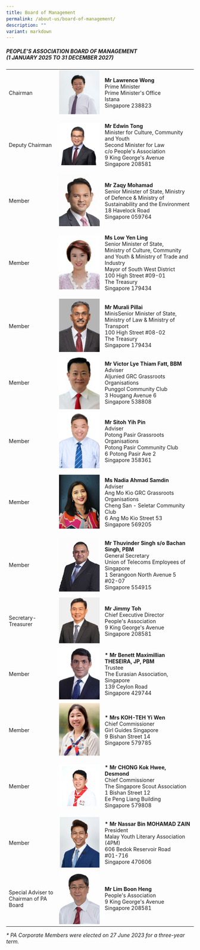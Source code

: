 ```yaml
---
title: Board of Management
permalink: /about-us/board-of-management/
description: ""
variant: markdown
---
```

<h5>PEOPLE'S ASSOCIATION BOARD OF MANAGEMENT <br>(1 JANUARY 2025 TO 31 DECEMBER 2027)</h5>
<p></p>
<table style="width: 100%; table-layout: fixed;">
<colgroup>
<col style="width: 15%">
<col style="width: 15%">
<col style="width: 30%">
</colgroup>
<tbody>
<tr>
<td rowspan="1" colspan="1">
<p>Chairman</p>
</td>
<td rowspan="1" colspan="1">
<div class="isomer-image-wrapper">
<img style="width: 100%" height="auto" width="100%" alt="Lawrence Wong" src="/images/About Us/Board of Management/1__Chairman___Mr_Lawrence_Wong_cropped.jpg">
</div>
</td>
<td rowspan="1" colspan="1">
<p><strong>Mr Lawrence Wong</strong>
<br>Prime Minister
<br>Prime Minister's Office
<br>Istana
<br>Singapore 238823</p>
</td>
</tr>
<tr>
<td rowspan="1" colspan="1">
<p>Deputy Chairman</p>
</td>
<td rowspan="1" colspan="1">
<div class="isomer-image-wrapper">
<img style="width: 100%" height="auto" width="100%" alt="Edwin Tong" src="/images/About Us/Board of Management/2__Deputy_Chairman___Mr_Edwin_Tong_cropped.jpg">
</div>
</td>
<td rowspan="1" colspan="1">
<p><strong>Mr Edwin Tong</strong>
<br>Minister for Culture, Community and Youth
<br>Second Minister for Law
<br>c/o People's Association
<br>9 King George's Avenue
<br>Singapore 208581</p>
</td>
</tr>
<tr>
<td rowspan="1" colspan="1">
<p>Member</p>
</td>
<td rowspan="1" colspan="1">
<div class="isomer-image-wrapper">
<img style="width: 100%" height="auto" width="100%" alt="Zaqy Mohamad" src="/images/About Us/Board of Management/3__SMS_Zaqy_Mohamad.jpg">
</div>
</td>
<td rowspan="1" colspan="1">
<p><strong>Mr Zaqy Mohamad</strong>
<br>Senior Minister of State,
Ministry of Defence &amp; Ministry of Sustainability and the Environment
<br>18 Havelock Road
<br>Singapore 059764</p>
</td>
</tr>
<tr>
<td rowspan="1" colspan="1">
<p>Member</p>
</td>
<td rowspan="1" colspan="1">
<div class="isomer-image-wrapper">
<img style="width: 100%" height="auto" width="100%" alt="" src="/images/About Us/Board of Management/4__Ms_Low_Yen_Ling.jpg">
</div>
</td>
<td rowspan="1" colspan="1">
<p><strong>Ms Low Yen Ling</strong>
<br>Senior Minister of State,
<br>Ministry of Culture, Community and Youth &amp; Ministry of Trade and Industry
<br>Mayor of South West District
<br>100 High Street #09-01
<br>The Treasury
<br>Singapore 179434</p>
</td>
</tr>
<tr>
<td rowspan="1" colspan="1">
<p>Member</p>
</td>
<td rowspan="1" colspan="1">
<div class="isomer-image-wrapper">
<img style="width: 100%" height="auto" width="100%" alt="Murali Pillai" src="/images/About Us/Board of Management/5__Mr_Murali_Pillai.jpg">
</div>
</td>
<td rowspan="1" colspan="1">
<p><strong>Mr Murali Pillai</strong>
<br>MinisSenior Minister of State, Ministry of Law &amp;
Ministry of Transport
<br>100 High Street #08-02
<br>The Treasury
<br>Singapore 179434</p>
</td>
</tr>
<tr>
<td rowspan="1" colspan="1">
<p>Member</p>
</td>
<td rowspan="1" colspan="1">
<div class="isomer-image-wrapper">
<img style="width: 100%" height="auto" width="100%" alt="Victor Lye" src="/images/About Us/Board of Management/6__Mr_Victor_Lye.jpg">
</div>
</td>
<td rowspan="1" colspan="1">
<p><strong>Mr Victor Lye Thiam Fatt, BBM</strong>
<br>Adviser
<br>Aljunied GRC Grassroots Organisations
<br>Punggol Community Club
<br>3 Hougang Avenue 6
<br>Singapore 538808</p>
</td>
</tr>
<tr>
<td rowspan="1" colspan="1">
<p>Member</p>
</td>
<td rowspan="1" colspan="1">
<div class="isomer-image-wrapper">
<img style="width: 100%" height="auto" width="100%" alt="Sitoh Yih Pin" src="/images/About Us/Board of Management/7__Mr_Sitoh_Yih_Pin_cropped.png">
</div>
</td>
<td rowspan="1" colspan="1">
<p><strong>Mr Sitoh Yih Pin</strong>
<br>Adviser
<br>Potong Pasir Grassroots Organisations
<br>Potong Pasir Community Club
<br>6 Potong Pasir Ave 2
<br>Singapore 358361</p>
</td>
</tr>
<tr>
<td rowspan="1" colspan="1">
<p>Member</p>
</td>
<td rowspan="1" colspan="1">
<div class="isomer-image-wrapper">
<img style="width: 100%" height="auto" width="100%" alt="Nadia Ahmad Samdin" src="/images/About Us/Board of Management/8__Ms_Nadia_Ahmad_Samdin.jpg">
</div>
</td>
<td rowspan="1" colspan="1">
<p><strong>Ms Nadia Ahmad Samdin</strong> 
<br>Adviser
<br>Ang Mo Kio GRC Grassroots Organisations
<br>Cheng San - Seletar Community Club
<br>6 Ang Mo Kio Street 53
<br>Singapore 569205</p>
</td>
</tr>
<tr>
<td rowspan="1" colspan="1">
<p>Member</p>
</td>
<td rowspan="1" colspan="1">
<div class="isomer-image-wrapper">
<img style="width: 100%" height="auto" width="100%" alt="Thuvinder Singh" src="/images/About Us/Board of Management/9__Mr_Thuvinder_Singh.jpg">
</div>
</td>
<td rowspan="1" colspan="1">
<p><strong>Mr Thuvinder Singh s/o Bachan Singh, PBM</strong>
<br>General Secretary
<br>Union of Telecoms Employees of Singapore
<br>1 Serangoon North Avenue 5
<br>#02-07
<br>Singapore 554915</p>
</td>
</tr>
<tr>
<td rowspan="1" colspan="1">
<p>Secretary-Treasurer</p>
</td>
<td rowspan="1" colspan="1">
<div class="isomer-image-wrapper">
<img style="width: 100%" height="auto" width="100%" alt="Jimmy Toh" src="/images/About Us/Board of Management/10__Mr_Jimmy_Toh.jpg">
</div>
</td>
<td rowspan="1" colspan="1">
<p><strong>Mr Jimmy Toh</strong>
<br>Chief Executive Director
<br>People's Association
<br>9 King George's Avenue
<br>Singapore 208581</p>
</td>
</tr>
<tr>
<td rowspan="1" colspan="1">
<p>Member</p>
</td>
<td rowspan="1" colspan="1">
<div class="isomer-image-wrapper">
<img style="width: 100%" height="auto" width="100%" alt="Benett Maximillian Theseira" src="/images/About Us/Board of Management/11__Mr_Benett_Maximillian_Theseira.jpg">
</div>
</td>
<td rowspan="1" colspan="1">
<p><strong>* Mr Benett Maximillian THESEIRA, JP, PBM</strong>
<br>Trustee
<br>The Eurasian Association, Singapore
<br>139 Ceylon Road
<br>Singapore 429744</p>
</td>
</tr>
<tr>
<td rowspan="1" colspan="1">
<p>Member</p>
</td>
<td rowspan="1" colspan="1">
<div class="isomer-image-wrapper">
<img style="width: 100%" height="auto" width="100%" alt="Koh Teh Yi Wen" src="/images/About Us/Board of Management/12__Mrs_Koh_Teh_Yi_Wen.png">
</div>
</td>
<td rowspan="1" colspan="1">
<p><strong>* Mrs KOH-TEH Yi Wen </strong>
<br>Chief Commissioner
<br>Girl Guides Singapore
<br>9 Bishan Street 14
<br>Singapore 579785</p>
</td>
</tr>
<tr>
<td rowspan="1" colspan="1">
<p>Member</p>
</td>
<td rowspan="1" colspan="1">
<div class="isomer-image-wrapper">
<img style="width: 100%" height="auto" width="100%" alt="Desmond Chong" src="/images/About Us/Board of Management/13__Mr_Desmond_Chong.png">
</div>
</td>
<td rowspan="1" colspan="1">
<p><strong>* Mr CHONG Kok Hwee, Desmond</strong>
<br>Chief Commissioner
<br>The Singapore Scout Association
<br>1 Bishan Street 12
<br>Ee Peng Liang Building
<br>Singapore 579808</p>
</td>
</tr>
<tr>
<td rowspan="1" colspan="1">
<p>Member</p>
</td>
<td rowspan="1" colspan="1">
<div class="isomer-image-wrapper">
<img style="width: 100%" height="auto" width="100%" alt="Nassar Mohamad Zain" src="/images/About Us/Board of Management/14__Nassar_Bin_Mohamad_Zain.png">
</div>
</td>
<td rowspan="1" colspan="1">
<p><strong>* Mr Nassar Bin MOHAMAD ZAIN</strong>
<br>President
<br>Malay Youth Literary Association (4PM)
<br>606 Bedok Reservoir Road
<br>#01-716
<br>Singapore 470606</p>
</td>
</tr>
<tr>
<td rowspan="1" colspan="1">
<p>Special Adviser to Chairman of PA Board</p>
</td>
<td rowspan="1" colspan="1">
<div class="isomer-image-wrapper">
<img style="width: 100%" height="auto" width="100%" alt="Lim Boon Heng" src="/images/About Us/Board of Management/15__SA_Mr_Lim_Boon_Heng.jpg">
</div>
</td>
<td rowspan="1" colspan="1">
<p><strong>Mr Lim Boon Heng</strong>
<br>People's Association
<br>9 King George's Avenue
<br>Singapore 208581</p>
</td>
</tr>
</tbody>
</table>
<p></p>
<p><em>* PA Corporate Members were elected on 27 June 2023 for a three-year term.</em>
</p>
<p></p>